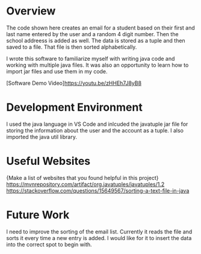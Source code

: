 # Overview

The code shown here creates an email for a student based on their first and last name entered by the user and a random 4 digit number. Then the school addreess is added as well. The data is stored as a tuple  and then saved to a file. That file is then sorted alphabetically.

I wrote this software to familiarize myself with writing java code and working with multiple java files. It was also an opportunity to learn how to import jar files and use them in my code.

[Software Demo Video]https://youtu.be/zHHEh7J8yB8

# Development Environment

I used the java language in VS Code and inlcuded the javatuple jar file for storing the information about the user and the account as a tuple. I also imported the java util library.

# Useful Websites

{Make a list of websites that you found helpful in this project}
https://mvnrepository.com/artifact/org.javatuples/javatuples/1.2
https://stackoverflow.com/questions/15649567/sorting-a-text-file-in-java

# Future Work

I need to improve the sorting of the email list. Currently it reads the file and sorts it every time a new entry is added. I would like for it to insert the data into the correct spot to begin with.


